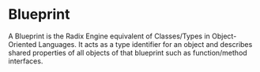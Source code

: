 # Blueprint

A Blueprint is the Radix Engine equivalent of Classes/Types in Object-Oriented Languages.
It acts as a type identifier for an object and describes shared properties of all objects 
of that blueprint such as function/method interfaces.
